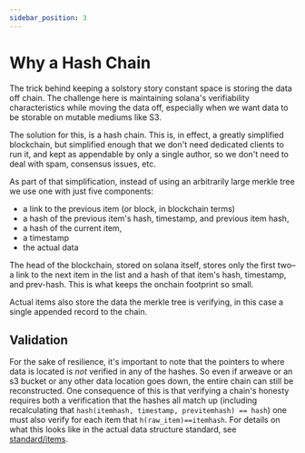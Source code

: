 ```yaml
---
sidebar_position: 3
---
```


# Why a Hash Chain

The trick behind keeping a solstory story constant space is storing the data off
chain. The challenge here is maintaining solana's verifiability characteristics
while moving the data off, especially when we want data to be storable on
mutable mediums like S3.

The solution for this, is a hash chain. This is, in effect, a greatly simplified
blockchain, but simplified enough that we don't need dedicated clients to run it,
and kept as appendable by only a single author, so we don't need to deal with
spam, consensus issues, etc.

As part of that simplification, instead of using an arbitrarily large merkle tree
we use one with just five components:
- a link to the previous item (or block, in blockchain terms)
- a hash of the previous item's hash, timestamp, and previous item hash,
- a hash of the current item,
- a timestamp
- the actual data

The head of the blockchain, stored on solana itself, stores only the first
two–a link to the next item in the list and a hash of that item's hash,
timestamp, and prev-hash. This is what keeps the onchain footprint so small.

Actual items also store the data the merkle tree is verifying, in this case
a single appended record to the chain.

## Validation
For the sake of resilience, it's important to note that the pointers to where data
is located is *not* verified in any of the hashes. So even if arweave or an s3
bucket or any other data location goes down, the entire chain can still be
reconstructed. One consequence of this is that verifying a chain's honesty
requires both a verification that the hashes all match up (including recalculating
that `hash(itemhash, timestamp, previtemhash) == hash`) one must also verify for
each item that `h(raw_item)==itemhash`. For details on what this looks like in
the actual data structure standard, see [standard/items](../standard/items.md).

